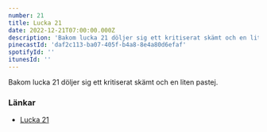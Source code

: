 ```yaml
---
number: 21
title: Lucka 21
date: 2022-12-21T07:00:00.000Z
description: 'Bakom lucka 21 döljer sig ett kritiserat skämt och en liten pastej.'
pinecastId: 'daf2c113-ba07-405f-b4a8-8e4a80d6efaf'
spotifyId: ''
itunesId: ''
---
```


Bakom lucka 21 döljer sig ett kritiserat skämt och en liten pastej.

### Länkar

- [Lucka 21](https://marketplace.visualstudio.com/items?itemName=jkjustjoshing.vscode-text-pastry)
